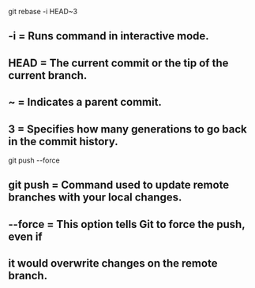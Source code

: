 git rebase -i HEAD~3
  
## -i = Runs command in interactive mode.
## HEAD = The current commit or the tip of the current branch.
## ~ =  Indicates a parent commit.
## 3 = Specifies how many generations to go back in the commit history.

git push --force

## git push = Command used to update remote branches with your local changes.
## --force = This option tells Git to force the push, even if 
##           it would overwrite changes on the remote branch.
